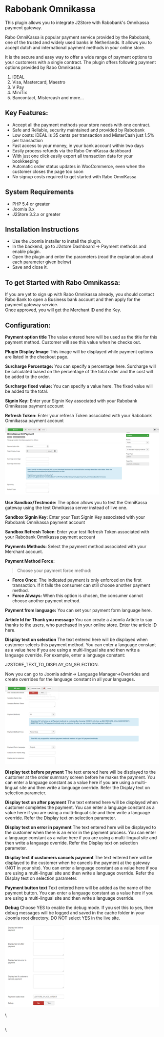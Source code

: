 # Rabobank Omnikassa

This plugin allows you to integrate J2Store with Rabobank's Omnikassa payment gateway.

Rabo OmniKassa is popular payment service provided by the Rabobank, one of the trusted and widely used banks in Netherlands. It allows you to accept dutch and international payment methods in your online store.

It is the secure and easy way to offer a wide range of payment options to  your customers with a single contract. The plugin offers following payment options provided by Rabo Omnikassa:

1. iDEAL
2. Visa, Mastercard, Maestro
3. V Pay
4. MiniTix
5. Bancontact, Mistercash and more...

## Key Features:

* Accept all the payment methods your store needs with one contract.
* Safe and Reliable, security maintained and provided by Rabobank
* Low costs: iDEAL is 35 cents per transaction and MisterCash just 1.5% per transaction
* Fast access to your money, in your bank account within two days
* Easily process refunds via the Rabo OmniKassa dashboard
* With just one click easily export all transaction data for your bookkeeping
* Automatic order status updates in WooCommerce, even when the customer closes the page too soon
* No signup costs required to get started with Rabo OmniKassa

## System Requirements <a href="#system-requirements" id="system-requirements"></a>

* PHP 5.4 or greater
* Joomla 3.x
* J2Store 3.2.x or greater

## Installation Instructions

* Use the Joomla installer to install the plugin.
* In the backend, go to J2store Dashboard -> Payment methods and enable plugin.
* Open the plugin and enter the parameters (read the explanation about each parameter given below)
* Save and close it.

## To get Started with Rabo Omnikassa:

If you are yet to sign up with Rabo Omnikassa already, you should contact Rabo Bank to open a Business bank account and then apply for the payment gateway service.\
Once approved, you will get the Merchant ID and the Key.

## **Configuration:**

**Payment option title** The value entered here will be used as the title for this payment method. Customer will see this value when he checks out.

**Plugin Display Image** This image will be displayed while payment options are listed in the checkout page.

**Surcharge Percentage:** You can specify a percentage here.  Surcharge will be calculated based on the percentage of the total order and the cost will be added to the order.

**Surcharge fixed value:** You can specify a value here. The fixed value will be added to the total.

**Signin Key:** Enter your Signin Key associated with your Rabobank Omnikassa payment account

**Refresh Token:** Enter your refresh Token associated with your Rabobank Omnikassa payment account

![RabobankOmnikassa Image1](../.gitbook/assets/rabobankomnikassa-image1.png)

**Use Sandbox/Testmode:** The option allows you to test the OmniKassa  gateway using the test Omnikassa server instead of live one.

**Sandbox Signin Key:** Enter your Test Signin Key associated with your Rabobank Omnikassa payment account

**Sandbox Refresh Token**: Enter your test Refresh Token associated with your Rabobank Omnikassa payment account

**Payments Methods:** Select the payment method associated with your Merchant account.

**Payment Method Force:**

> Choose your payment force method:

* **Force Once:** The indicated payment is only enforced on the first transaction. If it fails the consumer can still choose another payment method.
* **Force Always:** When this option is chosen, the consumer cannot choose another payment method.

**Payment from language:** You can set your payment form language here.

**Article Id for Thank you message** You can create a Joomla Article to say thanks to the users, who purchased in your online store. Enter the article ID here.

**Display text on selection** The text entered here will be displayed when customer selects this payment method. You can enter a language constant as a value here if you are using a multi-lingual site and then write a language override. For example, enter a language constant:

J2STORE_TEXT_TO_DISPLAY_ON\_SELECTION.

Now you can go to Joomla admin-> Language Manager->Overrides and create overrides for the language constant in all your languages.

![RabobankOmnikassa Image2](../.gitbook/assets/rabobankomnikassa-image2.png)

**Display text before payment** The text entered here will be displayed to the customer at the order summary screen before he makes the payment. You can enter a language constant as a value here if you are using a multi-lingual site and then write a language override. Refer the Display text on selection parameter.

**Display text on after payment** The text entered here will be displayed when customer completes the payment. You can enter a language constant as a value here if you are using a multi-lingual site and then write a language override. Refer the Display text on selection parameter.

**Display text on error in payment** The text entered here will be displayed to the customer when there is an error in the payment process. You can enter a language constant as a value here if you are using a multi-lingual site and then write a language override. Refer the Display text on selection parameter.

**Display text if customers cancels payment** The text entered here will be displayed to the customer when he cancels the payment at the gateway (NOT in your site). You can enter a language constant as a value here if you are using a multi-lingual site and then write a language override. Refer the Display text on selection parameter.

**Payment button text** Text entered here will be added as the name of the payment button. You can enter a language constant as a value here if you are using a multi-lingual site and then write a language override.

**Debug** Choose YES to enable the debug mode. If you set this to yes, then debug messages will be logged and saved in the cache folder in your Joomla root directory. DO NOT select YES in the live site.

![RabobankOmnikassa Image3](../.gitbook/assets/rabobankomnikassa-image3.png)

\


\
\
